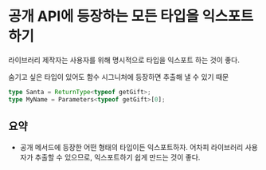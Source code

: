 # 공개 API에 등장하는 모든 타입을 익스포트하기

라이브러리 제작자는 사용자를 위해 명시적으로 타입을 익스포트 하는 것이 좋다.

숨기고 싶은 타입이 있어도 함수 시그니처에 등장하면 추출해 낼 수 있기 때문

```ts
type Santa = ReturnType<typeof getGift>;
type MyName = Parameters<typeof getGift>[0];
```

## 요약

- 공개 메서드에 등장한 어떤 형태의 타입이든 익스포트하자.
  어차피 라이브러리 사용자가 추출할 수 있으므로, 익스포트하기 쉽게 만드는 것이 좋다.
